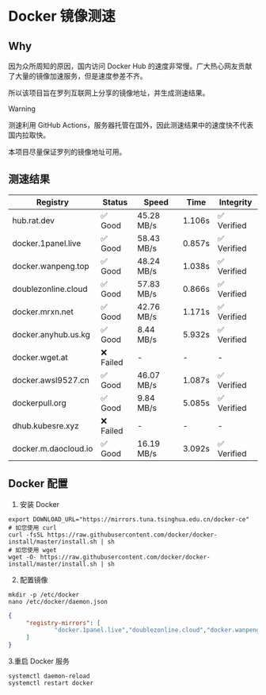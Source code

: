 # Docker 镜像测速

## Why

因为众所周知的原因，国内访问 Docker Hub 的速度非常慢。广大热心网友贡献了大量的镜像加速服务，但是速度参差不齐。


所以该项目旨在罗列互联网上分享的镜像地址，并生成测速结果。

> [!WARNING]
> 测速利用 GitHub Actions，服务器托管在国外，因此测速结果中的速度快不代表国内拉取快。
>

本项目尽量保证罗列的镜像地址可用。

## 测速结果

| Registry | Status | Speed | Time | Integrity |
|----------|--------|-------|------|-----------|
| hub.rat.dev | ✅ Good | 45.28 MB/s | 1.106s | ✅ Verified |
| docker.1panel.live | ✅ Good | 58.43 MB/s | 0.857s | ✅ Verified |
| docker.wanpeng.top | ✅ Good | 48.24 MB/s | 1.038s | ✅ Verified |
| doublezonline.cloud | ✅ Good | 57.83 MB/s | 0.866s | ✅ Verified |
| docker.mrxn.net | ✅ Good | 42.76 MB/s | 1.171s | ✅ Verified |
| docker.anyhub.us.kg | ✅ Good | 8.44 MB/s | 5.932s | ✅ Verified |
| docker.wget.at | ❌ Failed | - | - | - |
| docker.awsl9527.cn | ✅ Good | 46.07 MB/s | 1.087s | ✅ Verified |
| dockerpull.org | ✅ Good | 9.84 MB/s | 5.085s | ✅ Verified |
| dhub.kubesre.xyz | ❌ Failed | - | - | - |
| docker.m.daocloud.io | ✅ Good | 16.19 MB/s | 3.092s | ✅ Verified |

## Docker 配置

1. 安装 Docker
```shell
export DOWNLOAD_URL="https://mirrors.tuna.tsinghua.edu.cn/docker-ce"
# 如您使用 curl
curl -fsSL https://raw.githubusercontent.com/docker/docker-install/master/install.sh | sh
# 如您使用 wget
wget -O- https://raw.githubusercontent.com/docker/docker-install/master/install.sh | sh
```

2. 配置镜像

```shell
mkdir -p /etc/docker
nano /etc/docker/daemon.json
```

```json
{
     "registry-mirrors": [
             "docker.1panel.live","doublezonline.cloud","docker.wanpeng.top"
     ]
}
```

 3.重启 Docker 服务
```shell
systemctl daemon-reload
systemctl restart docker
```
